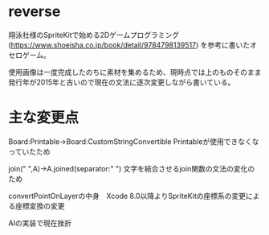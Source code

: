 # reverse
翔泳社様のSpriteKitで始める2Dゲームプログラミング(https://www.shoeisha.co.jp/book/detail/9784798139517) を参考に書いたオセロゲーム。

使用画像は一度完成したのちに素材を集めるため、現時点では上のものそのまま
発行年が2015年と古いので現在の文法に逐次変更しながら書いている。

# 主な変更点
Board:Printable→Board:CustomStringConvertible Printableが使用できなくなっていたため

join(" ",A)→A.joined(separator:" ") 文字を結合させるjoin関数の文法の変化のため

convertPointOnLayerの中身　Xcode 8.0以降よりSpriteKitの座標系の変更による座標変換の変更

AIの実装で現在挫折
